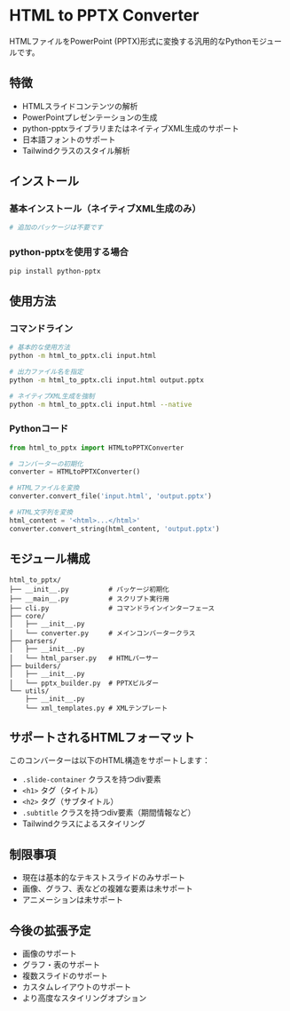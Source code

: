 # HTML to PPTX Converter

HTMLファイルをPowerPoint (PPTX)形式に変換する汎用的なPythonモジュールです。

## 特徴

- HTMLスライドコンテンツの解析
- PowerPointプレゼンテーションの生成
- python-pptxライブラリまたはネイティブXML生成のサポート
- 日本語フォントのサポート
- Tailwindクラスのスタイル解析

## インストール

### 基本インストール（ネイティブXML生成のみ）
```bash
# 追加のパッケージは不要です
```

### python-pptxを使用する場合
```bash
pip install python-pptx
```

## 使用方法

### コマンドライン

```bash
# 基本的な使用方法
python -m html_to_pptx.cli input.html

# 出力ファイル名を指定
python -m html_to_pptx.cli input.html output.pptx

# ネイティブXML生成を強制
python -m html_to_pptx.cli input.html --native
```

### Pythonコード

```python
from html_to_pptx import HTMLtoPPTXConverter

# コンバーターの初期化
converter = HTMLtoPPTXConverter()

# HTMLファイルを変換
converter.convert_file('input.html', 'output.pptx')

# HTML文字列を変換
html_content = '<html>...</html>'
converter.convert_string(html_content, 'output.pptx')
```

## モジュール構成

```
html_to_pptx/
├── __init__.py          # パッケージ初期化
├── __main__.py          # スクリプト実行用
├── cli.py               # コマンドラインインターフェース
├── core/
│   ├── __init__.py
│   └── converter.py     # メインコンバータークラス
├── parsers/
│   ├── __init__.py
│   └── html_parser.py   # HTMLパーサー
├── builders/
│   ├── __init__.py
│   └── pptx_builder.py  # PPTXビルダー
└── utils/
    ├── __init__.py
    └── xml_templates.py # XMLテンプレート
```

## サポートされるHTMLフォーマット

このコンバーターは以下のHTML構造をサポートします：

- `.slide-container` クラスを持つdiv要素
- `<h1>` タグ（タイトル）
- `<h2>` タグ（サブタイトル）
- `.subtitle` クラスを持つdiv要素（期間情報など）
- Tailwindクラスによるスタイリング

## 制限事項

- 現在は基本的なテキストスライドのみサポート
- 画像、グラフ、表などの複雑な要素は未サポート
- アニメーションは未サポート

## 今後の拡張予定

- 画像のサポート
- グラフ・表のサポート
- 複数スライドのサポート
- カスタムレイアウトのサポート
- より高度なスタイリングオプション